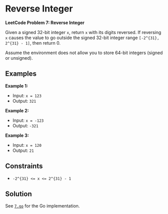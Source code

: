 # Reverse Integer

**LeetCode Problem 7: Reverse Integer**

Given a signed 32-bit integer `x`, return `x` with its digits reversed. If reversing `x` causes the value to go outside the signed 32-bit integer range `[-2^{31}, 2^{31} - 1]`, then return 0.

Assume the environment does not allow you to store 64-bit integers (signed or unsigned).

## Examples

**Example 1:**

- Input: `x = 123`
- Output: `321`

**Example 2:**

- Input: `x = -123`
- Output: `-321`

**Example 3:**

- Input: `x = 120`
- Output: `21`

## Constraints
- `-2^{31} <= x <= 2^{31} - 1`

## Solution
See [`7.go`](7.go) for the Go implementation.
